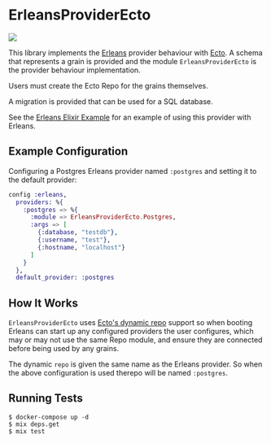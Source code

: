 # ErleansProviderEcto

![](https://github.com/erleans/erleans_provider_ecto/workflows/ErleansProviderEcto%20tests/badge.svg)

This library implements the [Erleans](https://github.com/erleans/erleans) provider behaviour with [Ecto](https://github.com/elixir-ecto/ecto). A schema that represents a grain is provided and the module `ErleansProviderEcto` is the provider behaviour implementation.

Users must create the Ecto Repo for the grains themselves. 

A migration is provided that can be used for a SQL database.

See the [Erleans Elixir Example](https://github.com/erleans/erleans_elixir_example) for an example of using this provider with Erleans.

## Example Configuration

Configuring a Postgres Erleans provider named `:postgres` and setting it to the default provider:

``` elixir
config :erleans,
  providers: %{
    :postgres => %{
      :module => ErleansProviderEcto.Postgres,
      :args => [
        {:database, "testdb"},
        {:username, "test"},
        {:hostname, "localhost"}
      ]
    }
  },
  default_provider: :postgres
```

## How It Works

`ErleansProviderEcto` uses [Ecto's dynamic repo](https://hexdocs.pm/ecto/replicas-and-dynamic-repositories.html#dynamic-repositories) support so when booting Erleans can start up any configured providers the user configures, which may or may not use the same Repo module, and ensure they are connected before being used by any grains.

The dynamic `repo` is given the same name as the Erleans provider. So when the above configuration is used therepo will be named `:postgres`.

## Running Tests

``` shell
$ docker-compose up -d
$ mix deps.get
$ mix test
```
